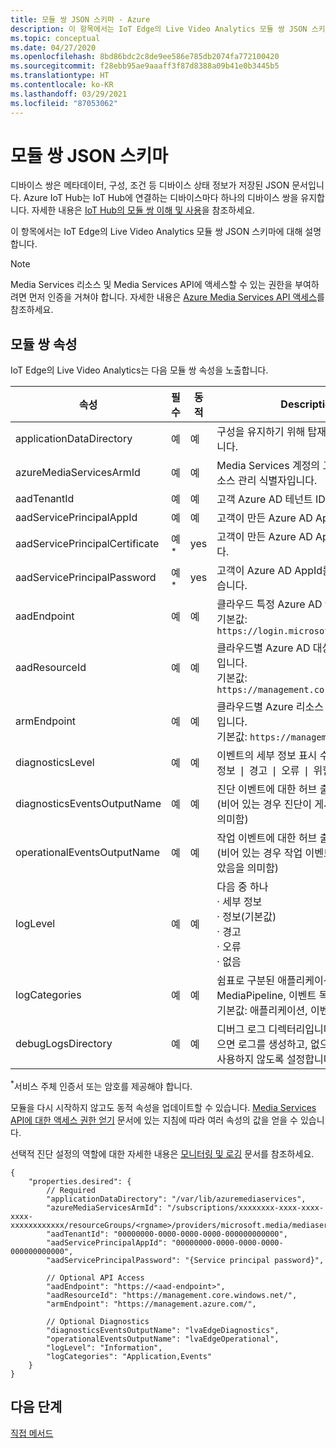 ```yaml
---
title: 모듈 쌍 JSON 스키마 - Azure
description: 이 항목에서는 IoT Edge의 Live Video Analytics 모듈 쌍 JSON 스키마에 대해 설명합니다.
ms.topic: conceptual
ms.date: 04/27/2020
ms.openlocfilehash: 8bd86bdc2c8de9ee586e785db2074fa772100420
ms.sourcegitcommit: f28ebb95ae9aaaff3f87d8388a09b41e0b3445b5
ms.translationtype: HT
ms.contentlocale: ko-KR
ms.lasthandoff: 03/29/2021
ms.locfileid: "87053062"
---
```

# <a name="module-twin-json-schema"></a>모듈 쌍 JSON 스키마

디바이스 쌍은 메타데이터, 구성, 조건 등 디바이스 상태 정보가 저장된 JSON 문서입니다. Azure IoT Hub는 IoT Hub에 연결하는 디바이스마다 하나의 디바이스 쌍을 유지합니다. 자세한 내용은 [IoT Hub의 모듈 쌍 이해 및 사용](../../iot-hub/iot-hub-devguide-module-twins.md)을 참조하세요.

이 항목에서는 IoT Edge의 Live Video Analytics 모듈 쌍 JSON 스키마에 대해 설명합니다.

> [!NOTE]
> Media Services 리소스 및 Media Services API에 액세스할 수 있는 권한을 부여하려면 먼저 인증을 거쳐야 합니다. 자세한 내용은 [Azure Media Services API 액세스](../latest/media-services-apis-overview.md#accessing-the-azure-media-services-api)를 참조하세요.

## <a name="module-twin-properties"></a>모듈 쌍 속성

IoT Edge의 Live Video Analytics는 다음 모듈 쌍 속성을 노출합니다. 

|속성 |필수 |동적 |Description |
|---|---|---|---|
|applicationDataDirectory |예 |예 |구성을 유지하기 위해 탑재된 볼륨의 경로입니다. |
|azureMediaServicesArmId |예 |예 |Media Services 계정의 고유한 Azure 리소스 관리 식별자입니다.|
|aadTenantId |예 |예 |고객 Azure AD 테넌트 ID입니다.|
|aadServicePrincipalAppId |예 |예 |고객이 만든 Azure AD AppId입니다.|
|aadServicePrincipalCertificate |예<sup>*</sup>  |yes |고객이 만든 Azure AD AppId 인증서입니다.|
|aadServicePrincipalPassword |예<sup>*</sup>  |yes |고객이 Azure AD AppId를 암호를 만들었습니다.|
|aadEndpoint |예 |예 |클라우드 특정 Azure AD 엔드포인트입니다. <br/>기본값: `https://login.microsoftonline.com` |
|aadResourceId |예 |예 |클라우드별 Azure AD 대상 그룹/리소스 ID입니다. <br/>기본값: `https://management.core.windows.net/` |
|armEndpoint |예 |예 |클라우드별 Azure 리소스 관리 엔드포인트입니다. <br/>기본값: `https://management.azure.com/` |
|diagnosticsLevel |예 |예 |이벤트의 세부 정보 표시 수준입니다. <br/>정보 &#x02758; 경고 &#x02758; 오류 &#x02758; 위험 &#x02758; 없음 |
|diagnosticsEventsOutputName |예 |예 |진단 이벤트에 대한 허브 출력입니다. <br/>(비어 있는 경우 진단이 게시되지 않았음을 의미함)|
|operationalEventsOutputName|예|예|작업 이벤트에 대한 허브 출력입니다.<br/>(비어 있는 경우 작업 이벤트가 게시되지 않았음을 의미함)
|logLevel|예|예|다음 중 하나 <br/>&#x000B7; 세부 정보<br/>&#x000B7; 정보(기본값)<br/>&#x000B7; 경고<br/>&#x000B7; 오류<br/>&#x000B7; 없음|
|logCategories|예|예|쉼표로 구분된 애플리케이션, MediaPipeline, 이벤트 목록입니다. <br/>기본값: 애플리케이션, 이벤트|
|debugLogsDirectory|예|예|디버그 로그 디렉터리입니다. 디렉터리가 있으면 로그를 생성하고, 없으면 디버그 로그를 사용하지 않도록 설정합니다.

<sup>*</sup>서비스 주체 인증서 또는 암호를 제공해야 합니다. 

모듈을 다시 시작하지 않고도 동적 속성을 업데이트할 수 있습니다. [Media Services API에 대한 액세스 권한 얻기](../latest/access-api-howto.md) 문서에 있는 지침에 따라 여러 속성의 값을 얻을 수 있습니다. 

선택적 진단 설정의 역할에 대한 자세한 내용은 [모니터링 및 로깅](monitoring-logging.md) 문서를 참조하세요.

```
{ 
    "properties.desired": { 
        // Required 
        "applicationDataDirectory": "/var/lib/azuremediaservices", 
        "azureMediaServicesArmId": "/subscriptions/xxxxxxxx-xxxx-xxxx-xxxx-xxxxxxxxxxxx/resourceGroups/<rgname>/providers/microsoft.media/mediaservices/<ams_account>", 
        "aadTenantId": "00000000-0000-0000-0000-000000000000", 
        "aadServicePrincipalAppId": "00000000-0000-0000-0000-000000000000", 
        "aadServicePrincipalPassword": "{Service principal password}", 

        // Optional API Access 
        "aadEndpoint": "https://<aad-endpoint>", 
        "aadResourceId": "https://management.core.windows.net/", 
        "armEndpoint": "https://management.azure.com/", 
        
        // Optional Diagnostics 
        "diagnosticsEventsOutputName": "lvaEdgeDiagnostics",
        "operationalEventsOutputName": "lvaEdgeOperational",
        "logLevel": "Information",
        "logCategories": "Application,Events"
    } 
} 
```

## <a name="next-steps"></a>다음 단계

[직접 메서드](direct-methods.md)
